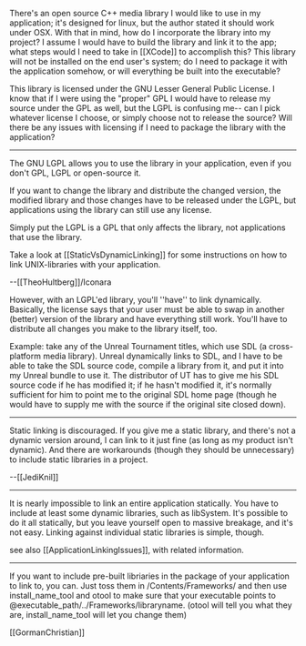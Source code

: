 

There's an open source C++ media library I would like to use in my application; it's designed for linux, but the author stated it should work under OSX. With that in mind, how do I incorporate the library into my project? I assume I would have to build the library and link it to the app; what steps would I need to take in [[XCode]] to accomplish this? This library will not be installed on the end user's system; do I need to package it with the application somehow, or will everything be built into the executable?

This library is licensed under the GNU Lesser General Public License. I know that if I were using the "proper" GPL I would have to release my source under the GPL as well, but the LGPL is confusing me-- can I pick whatever license I choose, or simply choose not to release the source? Will there be any issues with licensing if I need to package the library with the application?

----

The GNU LGPL allows you to use the library in your application, even if you don't GPL, LGPL or open-source it.

If you want to change the library and distribute the changed version, the modified library and those changes have to be released under the LGPL, but applications using the library can still use any license.

Simply put the LGPL is a GPL that only affects the library, not applications that use the library.

Take a look at [[StaticVsDynamicLinking]] for some instructions on how to link UNIX-libraries with your application.

--[[TheoHultberg]]/Iconara

However, with an LGPL'ed library, you'll ''have'' to link dynamically. Basically, the license says that your user must be able to swap in another (better) version of the library and have everything still work. You'll have to distribute all changes you make to the library itself, too.

Example: take any of the Unreal Tournament titles, which use SDL (a cross-platform media library). Unreal dynamically links to SDL, and I have to be able to take the SDL source code, compile a library from it, and put it into my Unreal bundle to use it. The distributor of UT has to give me his SDL source code if he has modified it; if he hasn't modified it, it's normally sufficient for him to point me to the original SDL home page (though he would have to supply me with the source if the original site closed down).

----
Static linking is discouraged. If you give me a static library, and there's not a dynamic version around, I can link to it just fine (as long as my product isn't dynamic). And there are workarounds (though they should be unnecessary) to include static libraries in a project.

--[[JediKnil]]

----
It is nearly impossible to link an entire application statically. You have to include at least some dynamic libraries, such as libSystem. It's possible to do it all statically, but you leave yourself open to massive breakage, and it's not easy. Linking against individual static libraries is simple, though.

see also [[ApplicationLinkingIssues]], with related information.

----
If you want to include pre-built libriaries in the package of your application to link to, you can. Just toss them in /Contents/Frameworks/ and then use install_name_tool and otool to make sure that your executable points to @executable_path/../Frameworks/libraryname. (otool will tell you what they are, install_name_tool will let you change them)

[[GormanChristian]]